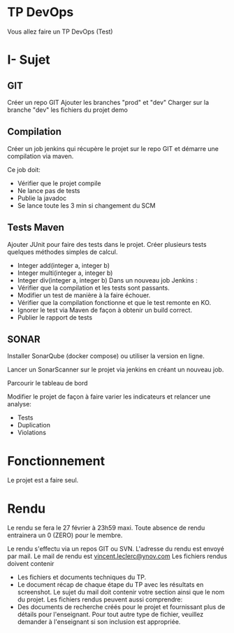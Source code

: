 
# TP DevOps

Vous allez faire un TP DevOps (Test)

# I- Sujet

## GIT 

Créer un repo GIT
Ajouter les branches "prod" et "dev"
Charger sur la branche "dev" les fichiers du projet demo

## Compilation

Créer un job jenkins qui récupère le projet sur le repo GIT et démarre une compilation via maven.

Ce job doit:
- Vérifier que le projet compile
- Ne lance pas de tests
- Publie la javadoc
- Se lance toute les 3 min si changement du SCM

## Tests Maven

Ajouter JUnit pour faire des tests dans le projet.
Créer plusieurs tests quelques méthodes simples de calcul.
- Integer add(integer a, integer b)
- Integer multi(integer a, integer b)
- Integer div(integer a, integer b)
Dans un nouveau job Jenkins :
- Vérifier que la compilation et les tests sont passants.
- Modifier un test de manière à la faire échouer.
- Vérifier que la compilation fonctionne et que le test remonte en KO.
- Ignorer le test via Maven de façon à obtenir un build correct.
- Publier le rapport de tests


## SONAR

Installer SonarQube (docker compose) ou utiliser la version en ligne.

Lancer un SonarScanner sur le projet via jenkins en créant un nouveau job.

Parcourir le tableau de bord

Modifier le projet de façon à faire varier les indicateurs et relancer une analyse:
- Tests
- Duplication
- Violations


# Fonctionnement

Le projet est a faire seul.

# Rendu

Le rendu se fera le 27 février à 23h59 maxi.
Toute absence de rendu entrainera un 0 (ZERO) pour le membre.

Le rendu s'effectu via un repos GIT ou SVN. L'adresse du rendu est envoyé par mail.
Le mail de rendu est vincent.leclerc@ynov.com
Les fichiers rendus doivent contenir
  - Les fichiers et documents techniques du TP.
  - Le document récap de chaque étape du TP avec les résultats en screenshot.
Le sujet du mail doit contenir votre section ainsi que le nom du projet.
Les fichiers rendus peuvent aussi comprendre: 
  - Des documents de recherche créés pour le projet et fournissant plus de détails pour l'enseignant.
Pour tout autre type de fichier, veuillez demander à l'enseignant si son inclusion est appropriée.